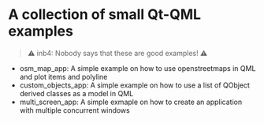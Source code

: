 A collection of small Qt-QML examples
======================================

> :warning: inb4: Nobody says that these are good examples! :warning:

- osm_map_app: A simple example on how to use openstreetmaps in QML and plot items and polyline
- custom_objects_app: A simple example on how to use a list of QObject derived classes as a model in QML
- multi_screen_app: A simple exmaple on how to create an application with multiple concurrent windows
